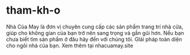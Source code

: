 # tham-kh-o
Nhà Của May là đơn vị chuyên cung cấp các sản phẩm trang trí nhà cửa, giúp cho không gian của bạn trở nên sang trọng và gần gũi hơn. Nếu bạn chưa biết tìm sản phẩm ở đâu hãy đến với chúng tôi. GIải pháp toàn diện cho ngôi nhà của bạn. Xem thêm tại nhacuamay.site
